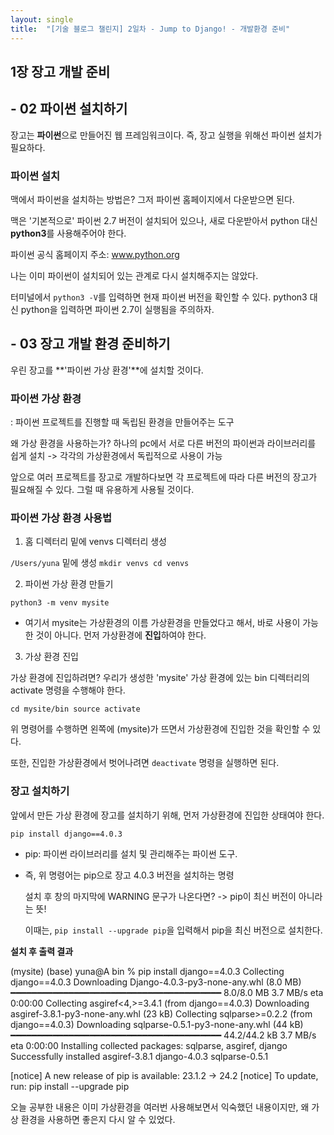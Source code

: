 ```yaml
---
layout: single
title:  "[기술 블로그 챌린지] 2일차 - Jump to Django! - 개발환경 준비"
---
```


## 1장 장고 개발 준비
## - 02 파이썬 설치하기

장고는 **파이썬**으로 만들어진 웹 프레임워크이다.
즉, 장고 실행을 위해선 파이썬 설치가 필요하다.


### 파이썬 설치

맥에서 파이썬을 설치하는 방법은?
그저 파이썬 홈페이지에서 다운받으면 된다.

맥은 '기본적으로' 파이썬 2.7 버전이 설치되어 있으나,
새로 다운받아서 python 대신 **python3**를 사용해주어야 한다.

파이썬 공식 홈페이지 주소: www.python.org

나는 이미 파이썬이 설치되어 있는 관계로 다시 설치해주지는 않았다.

터미널에서 `python3 -V`를 입력하면 현재 파이썬 버전을 확인할 수 있다.
python3 대신 python을 입력하면 파이썬 2.7이 실행됨을 주의하자.




## - 03 장고 개발 환경 준비하기

우린 장고를 **'파이썬 가상 환경'**에 설치할 것이다.

### 파이썬 가상 환경
: 파이썬 프로젝트를 진행할 때 독립된 환경을 만들어주는 도구

왜 가상 환경을 사용하는가?
  하나의 pc에서 서로 다른 버전의 파이썬과 라이브러리를 쉽게 설치
  -> 각각의 가상환경에서 독립적으로 사용이 가능

  앞으로 여러 프로젝트를 장고로 개발하다보면 각 프로젝트에 따라 다른 버전의 장고가 필요해질 수 있다.
  그럴 때 유용하게 사용될 것이다.



### 파이썬 가상 환경 사용법
1. 홈 디렉터리 밑에 venvs 디렉터리 생성
   
`/Users/yuna` 밑에 생성
   `mkdir venvs
   cd venvs`

2. 파이썬 가상 환경 만들기
   
`python3 -m venv mysite`
   * 여기서 mysite는 가상환경의 이름
  가상환경을 만들었다고 해서, 바로 사용이 가능한 것이 아니다.
  먼저 가상환경에 **진입**하여야 한다.

3. 가상 환경 진입
   
가상 환경에 진입하려면?
     우리가 생성한 'mysite' 가상 환경에 있는
     bin 디렉터리의 activate 명령을 수행해야 한다.

   `cd mysite/bin
   source activate`

   위 명령어를 수행하면 왼쪽에 (mysite)가 뜨면서 가상환경에 진입한 것을 확인할 수 있다.

   또한, 진입한 가상환경에서 벗어나려면 `deactivate` 명령을 실행하면 된다.



### 장고 설치하기
앞에서 만든 가상 환경에 장고를 설치하기 위해, 먼저 가상환경에 진입한 상태여야 한다.

`pip install django==4.0.3`
* pip: 파이썬 라이브러리를 설치 및 관리해주는 파이썬 도구.
* 즉, 위 명령어는 pip으로 장고 4.0.3 버전을 설치하는 명령

  설치 후 창의 마지막에 WARNING 문구가 나온다면?
  -> pip이 최신 버전이 아니라는 뜻!

  이때는, `pip install --upgrade pip`을 입력해서 pip을 최신 버전으로 설치한다.


**설치 후 출력 결과**

(mysite) (base) yuna@A bin % pip install django==4.0.3
Collecting django==4.0.3
  Downloading Django-4.0.3-py3-none-any.whl (8.0 MB)
     ━━━━━━━━━━━━━━━━━━━━━━━━━━━━━━━━━━━━━━━━ 8.0/8.0 MB 3.7 MB/s eta 0:00:00
Collecting asgiref<4,>=3.4.1 (from django==4.0.3)
  Downloading asgiref-3.8.1-py3-none-any.whl (23 kB)
Collecting sqlparse>=0.2.2 (from django==4.0.3)
  Downloading sqlparse-0.5.1-py3-none-any.whl (44 kB)
     ━━━━━━━━━━━━━━━━━━━━━━━━━━━━━━━━━━━━━━━━ 44.2/44.2 kB 3.7 MB/s eta 0:00:00
Installing collected packages: sqlparse, asgiref, django
Successfully installed asgiref-3.8.1 django-4.0.3 sqlparse-0.5.1

[notice] A new release of pip is available: 23.1.2 -> 24.2
[notice] To update, run: pip install --upgrade pip





오늘 공부한 내용은 이미 가상환경을 여러번 사용해보면서 익숙했던 내용이지만,
왜 가상 환경을 사용하면 좋은지 다시 알 수 있었다.

